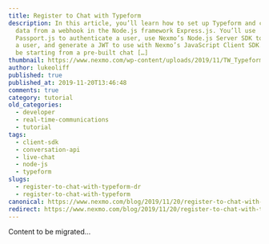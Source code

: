```yaml
---
title: Register to Chat with Typeform
description: In this article, you’ll learn how to set up Typeform and capture
  data from a webhook in the Node.js framework Express.js. You’ll use
  Passport.js to authenticate a user, use Nexmo’s Node.js Server SDK to register
  a user, and generate a JWT to use with Nexmo’s JavaScript Client SDK. You’ll
  be starting from a pre-built chat […]
thumbnail: https://www.nexmo.com/wp-content/uploads/2019/11/TW_Typeform_1200x675.png
author: lukeoliff
published: true
published_at: 2019-11-20T13:46:48
comments: true
category: tutorial
old_categories:
  - developer
  - real-time-communications
  - tutorial
tags:
  - client-sdk
  - conversation-api
  - live-chat
  - node-js
  - typeform
slugs:
  - register-to-chat-with-typeform-dr
  - register-to-chat-with-typeform
canonical: https://www.nexmo.com/blog/2019/11/20/register-to-chat-with-typeform-dr
redirect: https://www.nexmo.com/blog/2019/11/20/register-to-chat-with-typeform-dr
---
```

Content to be migrated...